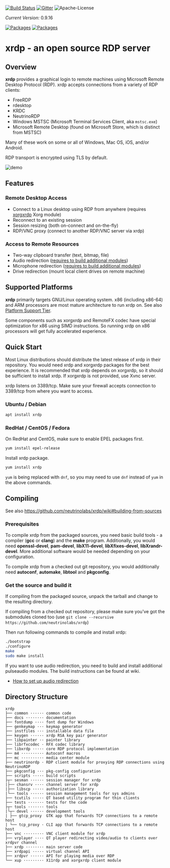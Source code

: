 [![Build Status](https://github.com/neutrinolabs/xrdp/actions/workflows/build.yml/badge.svg)](https://github.com/neutrinolabs/xrdp/actions)
[![Gitter](https://badges.gitter.im/Join%20Chat.svg)](https://gitter.im/neutrinolabs/xrdp-questions)
![Apache-License](https://img.shields.io/badge/License-Apache%202.0-blue.svg)

*Current Version:* 0.9.16

[![Packages](https://repology.org/badge/latest-versions/xrdp.svg)](https://repology.org/metapackage/xrdp/versions)
[![Packages](https://repology.org/badge/tiny-repos/xrdp.svg)](https://repology.org/metapackage/xrdp/versions)

# xrdp - an open source RDP server

## Overview

**xrdp** provides a graphical login to remote machines using Microsoft
Remote Desktop Protocol (RDP). xrdp accepts connections from a variety of RDP clients:
  * FreeRDP
  * rdesktop
  * KRDC
  * NeutrinoRDP
  * Windows MSTSC (Microsoft Terminal Services Client, aka `mstsc.exe`)
  * Microsoft Remote Desktop (found on Microsoft Store, which is distinct from MSTSC)

Many of these work on some or all of Windows, Mac OS, iOS, and/or Android.

RDP transport is encrypted using TLS by default.

![demo](https://github.com/neutrinolabs/xrdp/raw/gh-pages/xrdp_demo.gif)

## Features

### Remote Desktop Access

 * Connect to a Linux desktop using RDP from anywhere (requires
   [xorgxrdp](https://github.com/neutrinolabs/xorgxrdp) Xorg module)
 * Reconnect to an existing session
 * Session resizing (both on-connect and on-the-fly)
 * RDP/VNC proxy (connect to another RDP/VNC server via xrdp)

### Access to Remote Resources
 * Two-way clipboard transfer (text, bitmap, file)
 * Audio redirection ([requires to build additional modules](https://github.com/neutrinolabs/xrdp/wiki/How-to-set-up-audio-redirection))
 * Microphone redirection ([requires to build additional modules](https://github.com/neutrinolabs/xrdp/wiki/How-to-set-up-audio-redirection))
 * Drive redirection (mount local client drives on remote machine)

## Supported Platforms

**xrdp** primarily targets GNU/Linux operating system. x86 (including x86-64)
and ARM processors are most mature architecture to run xrdp on.
See also [Platform Support Tier](https://github.com/neutrinolabs/xrdp/wiki/Platform-Support-Tier).

Some components such as xorgxrdp and RemoteFX codec have special optimization
for x86 using SIMD instructions. So running xrdp on x86 processors will get
fully accelerated experience.

## Quick Start

Most Linux distributions should distribute the latest release of xrdp in their
repository. You would need xrdp and xorgxrdp packages for the best
experience. It is recommended that xrdp depends on xorgxrdp, so it should
be sufficient to install xrdp. If xorgxrdp is not provided, use Xvnc
server.

xrdp listens on 3389/tcp. Make sure your firewall accepts connection to
3389/tcp from where you want to access.

### Ubuntu / Debian
```bash
apt install xrdp
```

### RedHat / CentOS / Fedora

On RedHat and CentOS, make sure to enable EPEL packages first.

```bash
yum install epel-release
```

Install xrdp package.

```bash
yum install xrdp
```

`yum` is being replaced with `dnf`, so you may need to use `dnf` instead
of `yum` in the above commands.

## Compiling

See also https://github.com/neutrinolabs/xrdp/wiki#building-from-sources

### Prerequisites

To compile xrdp from the packaged sources, you need basic build tools - a
compiler (**gcc** or **clang**) and the **make** program.  Additionally,
you would need **openssl-devel**, **pam-devel**, **libX11-devel**,
**libXfixes-devel**, **libXrandr-devel**. More additional software would
be needed depending on your configuration.

To compile xrdp from a checked out git repository, you would additionally
need **autoconf**, **automake**, **libtool** and **pkgconfig**.

### Get the source and build it

If compiling from the packaged source, unpack the tarball and change to the
resulting directory.

If compiling from a checked out repository, please make sure you've got the submodules
cloned too (use `git clone --recursive https://github.com/neutrinolabs/xrdp`)

Then run following commands to compile and install xrdp:
```bash
./bootstrap
./configure
make
sudo make install
```

If you want to use audio redirection, you need to build and install additional
pulseaudio modules. The build instructions can be found at wiki.

* [How to set up audio redirection](https://github.com/neutrinolabs/xrdp/wiki/How-to-set-up-audio-redirection)

## Directory Structure

```
xrdp
├── common ······ common code
├── docs ········ documentation
├── fontdump ···· font dump for Windows
├── genkeymap ··· keymap generator
├── instfiles ··· installable data file
├── keygen ······ xrdp RSA key pair generator
├── libpainter ·· painter library
├── librfxcodec · RFX codec library
├── libxrdp ····· core RDP protocol implementation
├── m4 ·········· Autoconf macros
├── mc ·········· media center module
├── neutrinordp · RDP client module for proxying RDP connections using NeutrinoRDP
├── pkgconfig ··· pkg-config configuration
├── scripts ····· build scripts
├┬─ sesman ······ session manager for xrdp
|├── chansrv ···· channel server for xrdp
|├── libscp ····· authorization library
|└── tools ······ session management tools for sys admins
├── tcutils ····· QT based utility program for thin clients
├── tests ······· tests for the code
├┬─ tools ······· tools
|└┬─ devel ······ development tools
| ├── gtcp_proxy  GTK app that forwards TCP connections to a remote host
| └── tcp_proxy · CLI app that forwards TCP connections to a remote host
├── vnc ········· VNC client module for xrdp
├── vrplayer ···· QT player redirecting video/audio to clients over xrdpvr channel
├── xrdp ········ main server code
├── xrdpapi ····· virtual channel API
├── xrdpvr ······ API for playing media over RDP
└── xup ········· X11rdp and xorgxrdp client module
```
